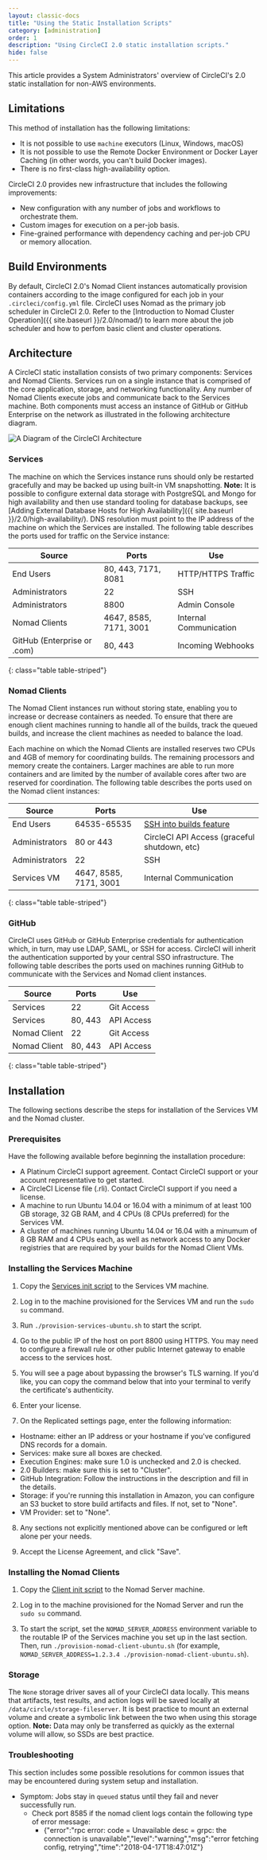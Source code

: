 ```yaml
---
layout: classic-docs
title: "Using the Static Installation Scripts"
category: [administration]
order: 1
description: "Using CircleCI 2.0 static installation scripts."
hide: false
---
```

This article provides a System Administrators' overview of CircleCI's 2.0 static installation for non-AWS environments.

## Limitations 

This method of installation has the following limitations:

- It is not possible to use `machine` executors (Linux, Windows, macOS)
- It is not possible to use the Remote Docker Environment or Docker Layer Caching (in other words, you can't build Docker images).
- There is no first-class high-availability option.

CircleCI 2.0 provides new infrastructure that includes the following improvements:

* New configuration with any number of jobs and workflows to orchestrate them. 
* Custom images for execution on a per-job basis.
* Fine-grained performance with dependency caching and per-job CPU or memory allocation. 

## Build Environments

By default, CircleCI 2.0's Nomad Client instances automatically provision containers according to the image configured for each job in your `.circleci/config.yml` file. CircleCI uses Nomad as the primary job scheduler in CircleCI 2.0. Refer to the [Introduction to Nomad Cluster Operation]({{ site.baseurl }}/2.0/nomad/) to learn more about the job scheduler and how to perfom basic client and cluster operations.

## Architecture

A CircleCI static installation consists of two primary components: Services and Nomad Clients. Services run on a single instance that is comprised of the core application, storage, and networking functionality. Any number of Nomad Clients execute jobs and communicate back to the Services machine. Both components must access an instance of GitHub or GitHub Enterprise on the network as illustrated in the following architecture diagram.

![A Diagram of the CircleCI Architecture]({{site.baseurl}}/assets/img/docs/architecture-v1.png)

### Services 

The machine on which the Services instance runs should only be restarted gracefully and may be backed up using built-in VM snapshotting. **Note:** It is possible to configure external data storage with PostgreSQL and Mongo for high availability and then use standard tooling for database backups, see [Adding External Database Hosts for High Availability]({{ site.baseurl }}/2.0/high-availability/). DNS resolution must point to the IP address of the machine on which the Services are installed. The following table describes the ports used for traffic on the Service instance:


| Source                      | Ports                   | Use                    |
|-----------------------------|-------------------------|------------------------|
| End Users                   | 80, 443, 7171, 8081     | HTTP/HTTPS Traffic     |
| Administrators              | 22                      | SSH                    |
| Administrators              | 8800                    | Admin Console          |
| Nomad Clients               | 4647, 8585, 7171, 3001  | Internal Communication |
| GitHub (Enterprise or .com) | 80, 443                 | Incoming Webhooks      |
{: class="table table-striped"}

### Nomad Clients

The Nomad Client instances run without storing state, enabling you to increase or decrease containers as needed. To ensure that there are enough client machines running to handle all of the builds, track the queued builds, and increase the client machines as needed to balance the load.

Each machine on which the Nomad Clients are installed reserves two CPUs and 4GB of memory for coordinating builds. The remaining processors and memory create the containers. Larger machines are able to run more containers and are limited by the number of available cores after two are reserved for coordination. The following table describes the ports used on the Nomad client instances:


| Source                           | Ports                   | Use                                                            |
|----------------------------------|-------------------------|----------------------------------------------------------------|
| End Users                        | 64535-65535             | [SSH into builds feature](https://circleci.com/docs/2.0/ssh-access-jobs/) |
| Administrators                   | 80 or 443               | CircleCI API Access (graceful shutdown, etc)                   |
| Administrators                   | 22                      | SSH                                                            |
| Services VM                      | 4647, 8585, 7171, 3001  | Internal Communication                                         |
{: class="table table-striped"}

### GitHub

CircleCI uses GitHub or GitHub Enterprise credentials for
authentication which, in turn, may use LDAP, SAML, or SSH for access. CircleCI will inherit the authentication supported by your central SSO infrastructure. The following table describes the ports used on machines running GitHub to communicate with the Services and Nomad client instances.


| Source        | Ports   | Use          |
|---------------|---------|--------------|
| Services   | 22      | Git Access   |
| Services   | 80, 443 | API Access   |
| Nomad Client | 22      | Git Access   |
| Nomad Client | 80, 443 | API Access   |
{: class="table table-striped"}


## Installation 

The following sections describe the steps for installation of the Services VM and the Nomad cluster.

### Prerequisites

Have the following available before beginning the installation procedure:

- A Platinum CircleCI support agreement. Contact CircleCI support or your account representative to get started.
- A CircleCI License file (.rli). Contact CircleCI support if you need a license.
- A machine to run Ubuntu 14.04 or 16.04 with a minimum of at least 100 GB storage, 32 GB RAM, and 4 CPUs (8 CPUs preferred) for the Services VM.
- A cluster of machines running Ubuntu 14.04 or 16.04 with a minumum of 8 GB RAM and 4 CPUs each, as well as network access to any Docker registries that are required by your builds for the Nomad Client VMs.

### Installing the Services Machine

1. Copy the [Services init script](https://github.com/circleci/server-static-install/blob/master/provision-services-ubuntu.sh) to the Services VM machine.

2. Log in to the machine provisioned for the Services VM and run the `sudo su` command.

3. Run `./provision-services-ubuntu.sh` to start the script. 

4. Go to the public IP of the host on port 8800 using HTTPS. You may need to configure a firewall rule or other public Internet gateway to enable access to the services host.

5. You will see a page about bypassing the browser's TLS warning. If you'd like, you can copy the command below that into your terminal to verify the certificate's authenticity.

6. Enter your license.

7. On the Replicated settings page, enter the following information:
  - Hostname: either an IP address or your hostname if you've configured DNS records for a domain.
  - Services: make sure all boxes are checked.
  - Execution Engines: make sure 1.0 is unchecked and 2.0 is checked.
  - 2.0 Builders: make sure this is set to "Cluster".
  - GitHub Integration: Follow the instructions in the description and fill in the details.
  - Storage: if you're running this installation in Amazon, you can configure an S3 bucket to store build artifacts and files. If not, set to "None".
  - VM Provider: set to "None".

8. Any sections not explicitly mentioned above can be configured or left alone per your needs.

9. Accept the License Agreement, and click "Save".

### Installing the Nomad Clients

1. Copy the [Client init script](https://github.com/circleci/server-static-install/blob/master/provision-nomad-client-ubuntu.sh) to the Nomad Server machine.

2. Log in to the machine provisioned for the Nomad Server and run the `sudo su` command.

3. To start the script, set the `NOMAD_SERVER_ADDRESS` environment variable to the routable IP of the Services machine you set up in the last section. Then, run `./provision-nomad-client-ubuntu.sh` (for example, `NOMAD_SERVER_ADDRESS=1.2.3.4 ./provision-nomad-client-ubuntu.sh`).

### Storage

The `None` storage driver saves all of your CircleCI data locally. This means that artifacts, test results, and action logs will be saved locally at `/data/circle/storage-fileserver`. It is best practice to mount an external volume and create a symbolic link between the two when using this storage option. **Note:** Data may only be transferred as quickly as the external volume will allow, so SSDs are best practice.

### Troubleshooting

This section includes some possible resolutions for common issues that may be encountered during system setup and installation.

- Symptom: Jobs stay in `queued` status until they fail and never successfully run.
  - Check port 8585 if the nomad client logs contain the following type of error message:
    - {"error":"rpc error: code = Unavailable desc = grpc: the connection is unavailable","level":"warning","msg":"error fetching config, retrying","time":"2018-04-17T18:47:01Z"}
